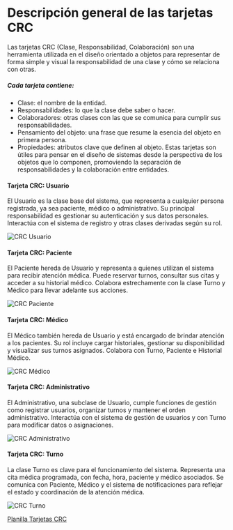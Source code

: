 # Descripción general de las tarjetas CRC
Las tarjetas CRC (Clase, Responsabilidad, Colaboración) son una herramienta utilizada en el diseño orientado a objetos para representar de forma simple y visual la responsabilidad de una clase y cómo se relaciona con otras.
##### Cada tarjeta contiene:
 - Clase: el nombre de la entidad.
 - Responsabilidades: lo que la clase debe saber o hacer.
 - Colaboradores: otras clases con las que se comunica para cumplir sus responsabilidades.
 - Pensamiento del objeto: una frase que resume la esencia del objeto en primera persona.
 - Propiedades: atributos clave que definen al objeto.
Estas tarjetas son útiles para pensar en el diseño de sistemas desde la perspectiva de los objetos que lo componen, promoviendo la separación de responsabilidades y la colaboración entre entidades.

#### Tarjeta CRC: Usuario
El Usuario es la clase base del sistema, que representa a cualquier persona registrada, ya sea paciente, médico o administrativo. Su principal responsabilidad es gestionar su autenticación y sus datos personales. Interactúa con el sistema de registro y otras clases derivadas según su rol.


![CRC Usuario](https://drive.google.com/file/d/1qUMG1d2-6_U25_1dHdYd9jZJs3U9lXNi/view?usp=sharing)




#### Tarjeta CRC: Paciente
El Paciente hereda de Usuario y representa a quienes utilizan el sistema para recibir atención médica. Puede reservar turnos, consultar sus citas y acceder a su historial médico. Colabora estrechamente con la clase Turno y Médico para llevar adelante sus acciones.


![CRC Paciente](https://drive.google.com/file/d/1ZNMRc_7GbwEUJyyG3RxCn7K6oqaHZp6B/view?usp=sharing)

#### Tarjeta CRC: Médico
El Médico también hereda de Usuario y está encargado de brindar atención a los pacientes. Su rol incluye cargar historiales, gestionar su disponibilidad y visualizar sus turnos asignados. Colabora con Turno, Paciente e Historial Médico.


![CRC Médico](https://drive.google.com/uc?export=view&id=1g7vt1E4icDCsTZnS4M_vxXmkM7fDCnjf)

#### Tarjeta CRC: Administrativo
El Administrativo, una subclase de Usuario, cumple funciones de gestión como registrar usuarios, organizar turnos y mantener el orden administrativo. Interactúa con el sistema de gestión de usuarios y con Turno para modificar datos o asignaciones.


![CRC Administrativo](https://drive.google.com/uc?export=view&id=1iB1J7rYfpsRZQcju1tuFjiO374Z4T2qY)



#### Tarjeta CRC: Turno
La clase Turno es clave para el funcionamiento del sistema. Representa una cita médica programada, con fecha, hora, paciente y médico asociados. Se comunica con Paciente, Médico y el sistema de notificaciones para reflejar el estado y coordinación de la atención médica.


![CRC Turno](https://drive.google.com/uc?export=view&id=1XL7KlIIihU8d6SeBHNJHX3IGFfy-r8Px)



[Planilla Tarjetas CRC](https://docs.google.com/spreadsheets/d/13zP70Rb4vhZzoa_iHvP-ABAVd9V9eto1/edit?usp=drive_link&ouid=113574952751855851904&rtpof=true&sd=true)
